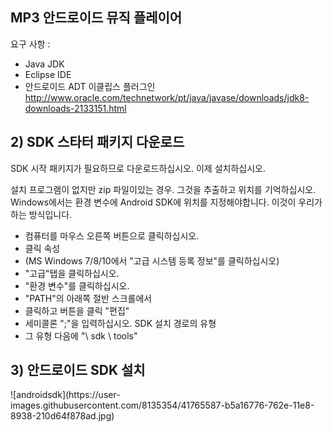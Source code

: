 
<h2>MP3 안드로이드 뮤직 플레이어</h2>

요구 사항 :
- Java JDK
- Eclipse IDE
- 안드로이드 ADT 이클립스 플러그인
http://www.oracle.com/technetwork/pt/java/javase/downloads/jdk8-downloads-2133151.html

<h2>2) SDK 스타터 패키지 다운로드</h2>
SDK 시작 패키지가 필요하므로 다운로드하십시오. 이제 설치하십시오.

설치 프로그램이 없지만 zip 파일이있는 경우. 그것을 추출하고 위치를 기억하십시오. Windows에서는 환경 변수에 Android SDK에 위치를 지정해야합니다. 이것이 우리가하는 방식입니다.

* 컴퓨터를 마우스 오른쪽 버튼으로 클릭하십시오.
* 클릭 속성
* (MS Windows 7/8/10에서 "고급 시스템 등록 정보"를 클릭하십시오)
* "고급"탭을 클릭하십시오.
* "환경 변수"를 클릭하십시오.
* "PATH"의 아래쪽 절반 스크롤에서
* 클릭하고 버튼을 클릭 "편집"
* 세미콜론 ";"을 입력하십시오. SDK 설치 경로의 유형
* 그 유형 다음에 "\ sdk \ tools"

<h2>3) 안드로이드 SDK 설치</h2>
![androidsdk](https://user-images.githubusercontent.com/8135354/41765587-b5a16776-762e-11e8-8938-210d64f878ad.jpg)

